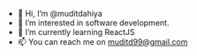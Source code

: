 - 👋 Hi, I’m @muditdahiya
- 👀 I’m interested in software development.
- 🌱 I’m currently learning ReactJS
- 📫 You can reach me on muditd99@gmail.com

<!---
muditdahiya/muditdahiya is a ✨ special ✨ repository because its `README.md` (this file) appears on your GitHub profile.
You can click the Preview link to take a look at your changes.
--->
